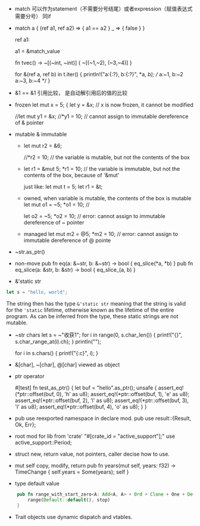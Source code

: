 - match 可以作为statement（不需要分号结尾）或者expression（赋值表达式需要分号）
  同if

- match a {
    (ref a1, ref a2) => { a1 == a2 }
    _ => { false }
  }
  
  ref a1: 

  a1 = &match_value


  fn tvec() -> ~[(~int, ~int)] {
  ~[(~1,~2), (~3,~4)]
  }

  for &(ref a, ref b) in t.iter() {
    println!("a:{:?}, b:{:?}", *a, *b);
    /*
    a:~1, b:~2
    a:~3, b:~4
    */
  }

- &1 == &1 引用比较， 是自动解引用后的值的比较

- frozen
  let mut x = 5;
  {
    let y = &x;  // x is now frozen, it cannot be modified

    //let mut y1 = &x;
    //*y1 = 10; // cannot assign to immutable dereference of & pointer

- mutable & immutable
  -  let mut r2 = &6; 

     //*r2 = 10; // the variable is mutable, but not the contents of the box

  -  let r1 = &mut 5;
     *r1 = 10;   // the variable is immutable, but not the contents of the box, because of '&mut'

     just like:
     let mut t = 5;
     let r1 = &t;


  - owned, when variable is mutable, the contents of the box is mutable
     let mut o1 = ~5;
     *o1 =  10; //

     let o2 = ~5;
     *o2 = 10; // error: cannot assign to immutable dereference of ~ pointer
  - managed
     let mut m2 = @5;
     *m2 = 10; // error: cannot assign to immutable dereference of @ pointe

- ~str.as_ptr()

- non-move
pub fn eq(a: &~str, b: &~str) -> bool {
    eq_slice(*a, *b)
}
pub fn eq_slice(a: &str, b: &str) -> bool {
    eq_slice_(a, b)
}

- &'static str
```rust
let s = "hello, world";
```

The string then has the type `&'static str` meaning that the string is valid for the `'static`
lifetime, otherwise known as the lifetime of the entire program. As can be
inferred from the type, these static strings are not mutable.

- ~str chars
  let s = ~"收获1";
  for i in range(0, s.char_len()) {
    print!("{}", s.char_range_at(i).ch);
  }
  println("");

  for i in s.chars() {
    print!("{:c}", i);
  }

-  &[char], ~[char], @[char] viewed as object

- ptr operator

  #[test]
    fn test_as_ptr() {
        let buf = "hello".as_ptr();
        unsafe {
            assert_eq!(*ptr::offset(buf, 0), 'h' as u8);
            assert_eq!(*ptr::offset(buf, 1), 'e' as u8);
            assert_eq!(*ptr::offset(buf, 2), 'l' as u8);
            assert_eq!(*ptr::offset(buf, 3), 'l' as u8);
            assert_eq!(*ptr::offset(buf, 4), 'o' as u8);
        }
    }

- pub use
  reexported namespace in declare mod.
  pub use result::{Result, Ok, Err};

- root mod for lib from 'crate' 
  "#[crate_id = "active_support"];"
  use active_support::Period;

- struct new, return value, not pointers, caller decise how to use.

- mut self
  copy, modify, return
  pub fn years(mut self, years: f32) -> TimeChange {
    self.years = Some(years);
    self
  }

- type default value

```rust
    pub fn range_with_start_zero<A: Add<A, A> + Ord + Clone + One + Default>(stop: A) -> Range<A> {
        range(Default::default(), stop)
    }
```

- Trait objects use dynamic dispatch and vtables.
